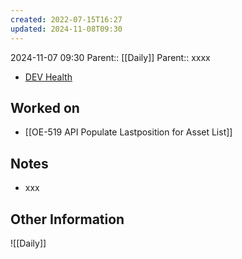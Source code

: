 ```yaml
---
created: 2022-07-15T16:27
updated: 2024-11-08T09:30
---
```

2024-11-07 09:30
Parent:: [[Daily]] 
Parent:: xxxx

- [DEV Health](https://health-configdev.mixtelematics.com/public/mapshow.htm?id=2001&mapid=1A35514B-E08F-4B7C-90B8-CD1774AE8CA3)

## Worked on

- [[OE-519 API Populate Lastposition for Asset List]]

## Notes

- xxx

## Other Information

![[Daily]]
